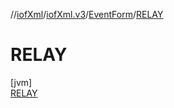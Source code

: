 //[iofXml](../../../../index.md)/[iofXml.v3](../../index.md)/[EventForm](../index.md)/[RELAY](index.md)

# RELAY

[jvm]\
[RELAY](index.md)
